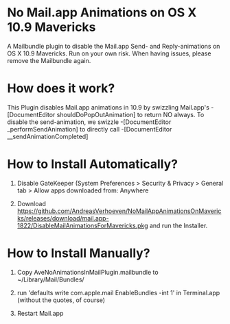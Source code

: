 No Mail.app Animations on OS X 10.9 Mavericks
=============================================

A Mailbundle plugin to disable the Mail.app Send- and Reply-animations on OS X 10.9 Mavericks. Run on your own risk. When having issues, please remove the 
Mailbundle again.


How does it work?
================
This Plugin disables Mail.app animations in 10.9 by swizzling Mail.app's -[DocumentEditor shouldDoPopOutAnimation] to return NO always.
To disable the send-animation, we swizzle -[DocumentEditor _performSendAnimation] to directly call -[DocumentEditor __sendAnimationCompleted]


How to Install Automatically?
=============================

1) Disable GateKeeper (System Preferences > Security & Privacy > General tab > Allow apps downloaded from: Anywhere

2) Download https://github.com/AndreasVerhoeven/NoMailAppAnimationsOnMavericks/releases/download/mail.app-1822/DisableMailAnimationsForMavericks.pkg
and run the Installer.

How to Install Manually?
========================
1) Copy AveNoAnimationsInMailPlugin.mailbundle  to ~/Library/Mail/Bundles/

2) run 'defaults write com.apple.mail EnableBundles -int 1' in Terminal.app (without the quotes, of course)

3) Restart Mail.app

